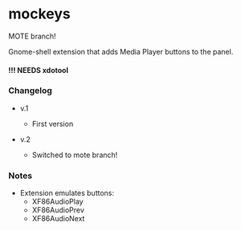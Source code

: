 # mockeys

MOTE branch!

Gnome-shell extension that adds Media Player buttons to the panel.

#### !!! NEEDS xdotool

### Changelog

* v.1
  - First version

* v.2
  - Switched to mote branch!

### Notes

* Extension emulates buttons:
  - XF86AudioPlay
  - XF86AudioPrev
  - XF86AudioNext
